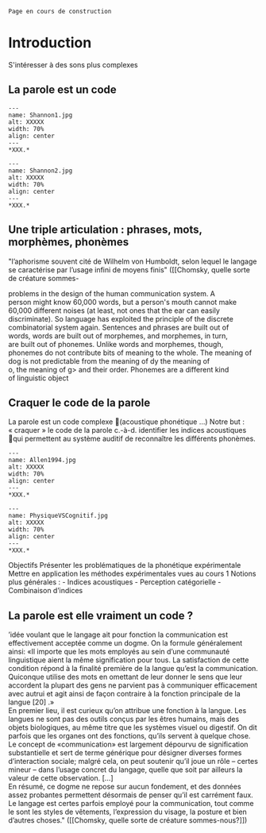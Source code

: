 
```{warning}
Page en cours de construction
```

# Introduction

S'intéresser à des sons plus complexes 

## La parole est un code 

```{figure} Shannon1.jpg
---
name: Shannon1.jpg
alt: XXXXX
width: 70%
align: center
---
*XXX.*
```


```{figure} Shannon2.jpg
---
name: Shannon2.jpg
alt: XXXXX
width: 70%
align: center
---
*XXX.*
```

## Une triple articulation : phrases, mots, morphèmes, phonèmes 


"l’aphorisme souvent cité de Wilhelm von Humboldt, selon lequel le langage se caractérise par l’usage infini de moyens finis" ([[Chomsky, quelle sorte de créature sommes-

problems in the design of the human communication system. A  
person might know 60,000 words, but a person's mouth cannot make  
60,000 different noises (at least, not ones that the ear can easily  
discriminate). So language has exploited the principle of the discrete  
combinatorial system again. Sentences and phrases are built out of  
words, words are built out of morphemes, and morphemes, in turn,  
are built out of phonemes. Unlike words and morphemes, though,  
phonemes do not contribute bits of meaning to the whole. The meaning of dog is not predictable from the meaning of dy the meaning of  
o, the meaning of g\> and their order. Phonemes are a different kind  
of linguistic object

## Craquer le code de la parole 

La parole est un code complexe (acoustique  phonétique  …)
Notre but : « craquer » le code de la parole c.-à-d. identifier les indices acoustiques qui permettent au système auditif de reconnaître les différents phonèmes.


```{figure} Allen1994.jpg
---
name: Allen1994.jpg
alt: XXXXX
width: 70%
align: center
---
*XXX.*
```

```{figure} PhysiqueVSCognitif.jpg
---
name: PhysiqueVSCognitif.jpg
alt: XXXXX
width: 70%
align: center
---
*XXX.*
```

Objectifs
Présenter les problématiques de la phonétique expérimentale
Mettre en application les méthodes expérimentales vues au cours 1
Notions plus générales :
	- Indices acoustiques
	- Perception catégorielle
	- Combinaison d’indices

## La parole est elle vraiment un code ?

’idée voulant que le langage ait pour fonction la communication est effectivement acceptée comme un dogme. On la formule généralement ainsi: «Il importe que les mots employés au sein d’une communauté linguistique aient la même signification pour tous. La satisfaction de cette condition répond à la finalité première de la langue qu’est la communication. Quiconque utilise des mots en omettant de leur donner le sens que leur accordent la plupart des gens ne parvient pas à communiquer efficacement avec autrui et agit ainsi de façon contraire à la fonction principale de la langue [20] .»  
En premier lieu, il est curieux qu’on attribue une fonction à la langue. Les langues ne sont pas des outils conçus par les êtres humains, mais des objets biologiques, au même titre que les systèmes visuel ou digestif. On dit parfois que les organes ont des fonctions, qu’ils servent à quelque chose.  
Le concept de «communication» est largement dépourvu de signification substantielle et sert de terme générique pour désigner diverses formes d’interaction sociale; malgré cela, on peut soutenir qu’il joue un rôle – certes mineur – dans l’usage concret du langage, quelle que soit par ailleurs la valeur de cette observation. […]  
En résumé, ce dogme ne repose sur aucun fondement, et des données assez probantes permettent désormais de penser qu’il est carrément faux. Le langage est certes parfois employé pour la communication, tout comme le sont les styles de vêtements, l’expression du visage, la posture et bien d’autres choses." ([[Chomsky, quelle sorte de créature sommes-nous?]])  
